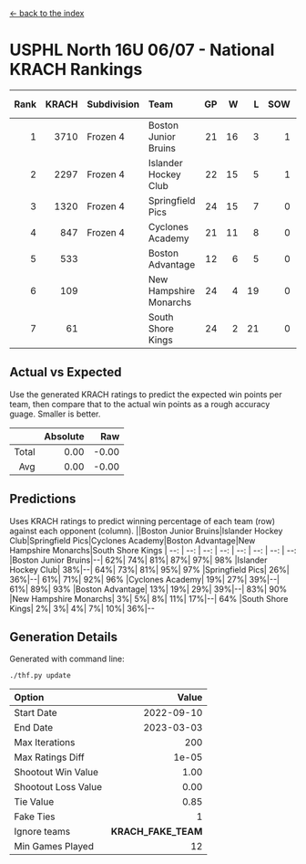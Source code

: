 [<- back to the index](readme.md)
# USPHL North 16U 06/07 - National KRACH Rankings
Rank|KRACH|Subdivision|Team|GP|W|L|SOW|SOL|T|SoS|Exp Wins|Win Diff
---:|---:|:---|:---|---:|---:|---:|---:|---:|---:|---:|---:|---:
1|3710|Frozen 4|Boston Junior Bruins|21|16|3|1|0|1|933|17.8|-0.0
2|2297|Frozen 4|Islander Hockey Club|22|15|5|1|0|1|1153|16.8|-0.0
3|1320|Frozen 4|Springfield Pics|24|15|7|0|1|1|1251|15.9|0.0
4|847|Frozen 4|Cyclones Academy|21|11|8|0|1|1|1421|11.9|0.0
5|533||Boston Advantage|12|6|5|0|0|1|789|6.9|0.0
6|109||New Hampshire Monarchs|24|4|19|0|0|1|1446|4.9|0.0
7|61||South Shore  Kings|24|2|21|0|0|1|1324|2.9|0.0

## Actual vs Expected
Use the generated KRACH ratings to predict the expected win points per team, then compare that to the actual win points as a rough accuracy guage. Smaller is better.

||Absolute|Raw
|---:|---:|---:
|Total|0.00|-0.00
|Avg|0.00|-0.00

## Predictions
Uses KRACH ratings to predict winning percentage of each team (row) against each opponent (column).
||Boston Junior Bruins|Islander Hockey Club|Springfield Pics|Cyclones Academy|Boston Advantage|New Hampshire Monarchs|South Shore  Kings
| --: | --: | --: | --: | --: | --: | --: | --: 
|Boston Junior Bruins|--| 62%| 74%| 81%| 87%| 97%| 98%
|Islander Hockey Club| 38%|--| 64%| 73%| 81%| 95%| 97%
|Springfield Pics| 26%| 36%|--| 61%| 71%| 92%| 96%
|Cyclones Academy| 19%| 27%| 39%|--| 61%| 89%| 93%
|Boston Advantage| 13%| 19%| 29%| 39%|--| 83%| 90%
|New Hampshire Monarchs|  3%|  5%|  8%| 11%| 17%|--| 64%
|South Shore  Kings|  2%|  3%|  4%|  7%| 10%| 36%|--

## Generation Details

Generated with command line:
```
./thf.py update
```

| Option | Value |
| :----- | ----: |
| Start Date | 2022-09-10 |
| End Date | 2023-03-03 |
| Max Iterations | 200 |
| Max Ratings Diff | 1e-05 |
| Shootout Win Value | 1.00 |
| Shootout Loss Value | 0.00 |
| Tie Value | 0.85 |
| Fake Ties | 1 |
| Ignore teams | __KRACH_FAKE_TEAM__ |
| Min Games Played | 12 |

